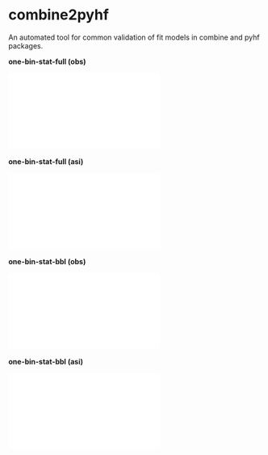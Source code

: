 # combine2pyhf

 An automated tool for common validation of fit models in combine and pyhf packages.

**one-bin-stat-full (obs)**

![one-bin-stat-full (obs)](results/one-bin-stat-full/nll_obs.pdf?raw=true)

**one-bin-stat-full (asi)**

![one-bin-stat-full (asi)](results/one-bin-stat-full/nll_asi.pdf?raw=true)

**one-bin-stat-bbl (obs)**

![one-bin-stat-bbl (obs)](results/one-bin-stat-bbl/nll_obs.pdf?raw=true)

**one-bin-stat-bbl (asi)**

![one-bin-stat-bbl (asi)](results/one-bin-stat-bbl/nll_asi.pdf?raw=true)

